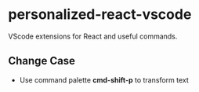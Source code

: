 # personalized-react-vscode
VScode extensions for React and useful commands.

## Change Case
* Use command palette __cmd-shift-p__ to transform text

